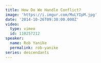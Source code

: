 ```yaml
---
title: How Do We Handle Conflict?
image: 'https://i.imgur.com/MuLYIpM.jpg'
date: '2014-10-26T09:30:00.000Z'
video:
  type: vimeo
  id: 110257212
speaker:
  name: Rob Yanike
  permalink: rob-yanike
series: descendants
---
```


